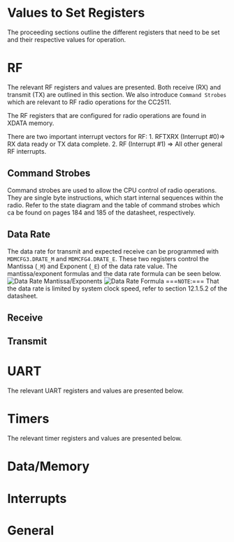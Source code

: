 # Values to Set Registers

The proceeding sections outline the different registers that need to be set and their respective values for operation. 


# RF 
The relevant RF registers and values are presented. Both receive (RX) and transmit (TX) are outlined in this section.
We also introduce `Command Strobes` which are relevant to RF radio operations for the CC2511. 

The RF registers that are configured for radio operations are found in XDATA memory. 

There are two important interrupt vectors for RF: 
	1. RFTXRX (Interrupt #0)=> RX data ready or TX data complete. 
	2. RF (Interrupt #1)	=> All other general RF interrupts.

## Command Strobes
Command strobes are used to allow the CPU control of radio operations. They are single byte instructions, which start
internal sequences within the radio. Refer to the state diagram and the table of command strobes which ca be found on
pages 184 and 185 of the datasheet, respectively. 

## Data Rate
The data rate for transmit and expected receive can be programmed with `MDMCFG3.DRATE_M` and `MDMCFG4.DRATE_E`. These two registers control the Mantissa (`_M`) and Exponent (`_E`) of the data rate value. The mantissa/exponent formulas and the data rate formula can be seen below. 
![Data Rate Mantissa/Exponents](image-1.png)
![Data Rate Formula](image.png)
===`NOTE`:=== That the data rate is limited by system clock speed, refer to section 12.1.5.2 of the datasheet.
## Receive 
## Transmit  

# UART 
The relevant UART registers and values are presented below. 

# Timers
The relevant timer registers and values are presented below.

# Data/Memory 

# Interrupts

# General 